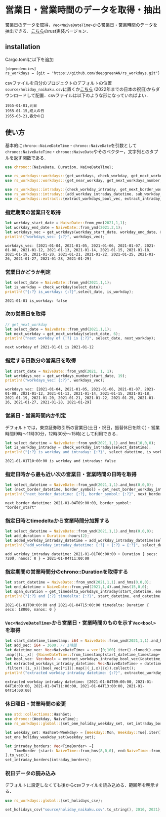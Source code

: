 # 営業日・営業時間のデータを取得・抽出
営業日のデータを取得，`Vec<NaiveDateTime>`から営業日・営業時間のデータを抽出できる．[こちら](https://github.com/deepgreenAN/py_workdays)のrust実装バージョン．

## installation
Cargo.tomlに以下を追加
```
[dependencies]
rs_workdays = {git = "https://github.com/deepgreenAN/rs_workdays.git"}
```
csvファイルを自分のプロジェクトのデフォルトの位置`source/holiday_naikaku.csv`に置くか[こちら](https://drive.google.com/file/d/15V46C74rT1kdYvZGnGnps5hFF8j1UBJB/view?usp=sharing)
(2022年までの日本の祝日)からダウンロードして配置．csvファイルは以下のような形になっていればよい．
```
1955-01-01,元日
1955-01-15,成人の日
1955-03-21,春分の日
```

## 使い方
基本的に`chrono::NaiveDateTime`・`chrono::NaiveDate`を引数として`chrono::NaiveDateTime`・`chrono::NaiveDate`やそのベクター，文字列とのタプルを返す関数である．
```rust
use chrono::{NaiveDate, Duration, NaiveDateTime};

use rs_workdays::workdays::{get_workdays, check_workday, get_next_workday, get_previous_workday};
use rs_workdays::workdays::{get_near_workday, get_next_workdays_number, get_previous_workdays_number, get_workdays_number};

use rs_workdays::intraday::{check_workday_intraday, get_next_border_workday_intraday, get_previous_border_workday_intraday};
use rs_workdays::intraday::{add_workday_intraday_datetime, sub_workday_intraday_datetime, get_timedelta_workdays_intraday};
use rs_workdays::extract::{extract_workdays_bool_vec, extract_intraday_bool_vec, extract_workdays_intraday_bool_vec};
```
### 指定期間の営業日を取得
```rust
let workday_start_date = NaiveDate::from_ymd(2021,1,1);
let workday_end_date = NaiveDate::from_ymd(2021,2,1);
let workdays_vec = get_workdays(workday_start_date, workday_end_date, &"left");
println!("workdays_vec: {:?}", workdays_vec);
```
```
workdays_vec: [2021-01-04, 2021-01-05, 2021-01-06, 2021-01-07, 2021-01-08, 2021-01-12, 2021-01-13, 2021-01-14, 2021-01-15, 2021-01-18, 2021-01-19, 2021-01-20, 2021-01-21, 2021-01-22, 2021-01-25, 2021-01-26, 2021-01-27, 2021-01-28, 2021-01-29]
```

### 営業日かどうか判定
```rust
let select_date = NaiveDate::from_ymd(2021,1,1);
let is_workday = check_workday(select_date);
println!("{:?} is_workday: {:?}",select_date, is_workday);
```
```
2021-01-01 is_workday: false
```

### 次の営業日を取得
```rust
// get_next_workday
let select_date = NaiveDate::from_ymd(2021,1,1);
let next_workday = get_next_workday(select_date, 6);
println!("next workday of {:?} is {:?}", select_date, next_workday);
```
```
next workday of 2021-01-01 is 2021-01-12
```

### 指定する日数分の営業日を取得
```rust
let start_date = NaiveDate::from_ymd(2021, 1, 1);
let workdays_vec = get_workdays_number(start_date, 19);
println!("workdays_vec: {:?}", workdays_vec);
```
```
workdays_vec: [2021-01-04, 2021-01-05, 2021-01-06, 2021-01-07, 2021-01-08, 2021-01-12, 2021-01-13, 2021-01-14, 2021-01-15, 2021-01-18, 2021-01-19, 2021-01-20, 2021-01-21, 2021-01-22, 2021-01-25, 2021-01-26, 2021-01-27, 2021-01-28, 2021-01-29]
```

### 営業日・営業時間内か判定
デフォルトでは，東京証券取引所の営業日(土日・祝日，振替休日を除く)・営業時間(9時～11時30分，12時30分～15時)として利用できる．
```rust
let select_datetime = NaiveDate::from_ymd(2021,1,1).and_hms(10,0,0);
let is_workday_intraday = check_workday_intraday(select_datetime);
println!("{:?} is workday and intraday: {:?}", select_datetime, is_workday_intraday);
```
```
2021-01-01T10:00:00 is workday and intraday: false
```

### 指定日時から最も近い次の営業日・営業時間の日時を取得
```rust
let select_datetime = NaiveDate::from_ymd(2021,1,1).and_hms(0,0,0);
let (next_border_datetime, border_symbol) = get_next_border_workday_intraday(select_datetime);
println!("next_border_datetime: {:?}, border_symbol: {:?}", next_border_datetime, border_symbol);
```
```
next_border_datetime: 2021-01-04T09:00:00, border_symbol: "border_start"
```

### 指定日時とtimedeltaから営業時間分加算する
```rust
let select_datetime = NaiveDate::from_ymd(2021,1,1).and_hms(0,0,0);
let add_duration = Duration::hours(2);
let added_workday_intraday_datetime = add_workday_intraday_datetime(select_datetime, add_duration);
println!("add_workday_intraday_datetime: {:?} + {:?} = {:?}", select_datetime, add_duration, added_workday_intraday_datetime);
```
```
add_workday_intraday_datetime: 2021-01-01T00:00:00 + Duration { secs: 7200, nanos: 0 } = 2021-01-04T11:00:00
```

### 指定期間の営業時間分のchrono::Durationを取得する
```rust
let start_datetime = NaiveDate::from_ymd(2021,1,1).and_hms(0,0,0);
let end_datetime = NaiveDate::from_ymd(2021,1,4).and_hms(15,0,0);
let span_duration = get_timedelta_workdays_intraday(start_datetime, end_datetime);
println!("{:?} and {:?} timedelta: {:?}", start_datetime, end_datetime, span_duration);
```
```
2021-01-01T00:00:00 and 2021-01-04T15:00:00 timedelta: Duration { secs: 18000, nanos: 0 }
```

### `Vec<NaiveDateTime>`から営業日・営業時間のものを示す`Vec<bool>`を取得
```rust
let start_datetime_timestamp: i64 = NaiveDate::from_ymd(2021,1,1).and_hms(0,0,0).timestamp();
let add_sec: i64 = 3600; // 1時間
let datetime_vec: Vec<NaiveDateTime> = vec![0;100].iter().cloned().enumerate()
.map(|(i,_x)| {NaiveDateTime::from_timestamp(start_datetime_timestamp+ (i as i64) *add_sec, 0)}).collect();
let bool_vec: Vec<bool> = extract_workdays_intraday_bool_vec(&datetime_vec);
let extracted_workdays_intraday_datetime: Vec<NaiveDateTime> = datetime_vec.iter().cloned().enumerate()
.filter(|(i,_x)|{bool_vec[*i]}).map(|(_i,x)|{x}).collect();
println!("extracted workday intraday datetime: {:?}", extracted_workdays_intraday_datetime);
```
```
extracted workday intraday datetime: [2021-01-04T09:00:00, 2021-01-04T10:00:00, 2021-01-04T11:00:00, 2021-01-04T13:00:00, 2021-01-04T14:00:00]
```


### 休日曜日・営業時間の変更
```rust
use std::collections::HashSet;
use chrono::{Weekday, NaiveTime};
use rs_workdays::global::{set_one_holiday_weekday_set, set_intraday_borders, TimeBorder};
```
```rust
let weekday_set: HashSet<Weekday> = [Weekday::Mon, Weekday::Tue].iter().cloned().collect();
set_one_holiday_weekday_set(weekday_set);

let intraday_borders: Vec<TimeBorder> =[
    TimeBorder {start: NaiveTime::from_hms(8,0,0), end:NaiveTime::from_hms(10,0,0)}
].to_vec();
set_intraday_borders(intraday_borders);
```

### 祝日データの読み込み
デフォルトに設定しなくても後からcsvファイルを読み込める．範囲年を明示する．
```rust
use rs_workdays::global::{set_holidays_csv};
```
```rust
set_holidays_csv("source/holiday_naikaku.csv".to_string(), 2016, 2021);
```